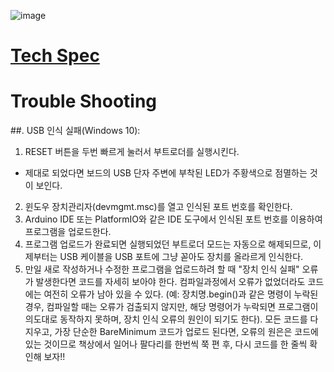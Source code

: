 ![image](https://user-images.githubusercontent.com/24539773/205570536-6a08cc6b-6b34-4fba-a817-5334299714a9.png)

# [Tech Spec](https://store-usa.arduino.cc/products/arduino-nano-33-iot)

# Trouble Shooting

##. USB 인식 실패(Windows 10):
1. RESET 버튼을 두번 빠르게 눌러서 부트로더를 실행시킨다. 

  - 제대로 되었다면 보드의 USB 단자 주변에 부착된 LED가 주황색으로 점멸하는 것이 보인다.
 
2. 윈도우 장치관리자(devmgmt.msc)를 열고 인식된 포트 번호를 확인한다.
3. Arduino IDE 또는 PlatformIO와 같은 IDE 도구에서 인식된 포트 번호를 이용하여 프로그램을 업로드한다.
4. 프로그램 업로드가 완료되면 실행되었던 부트로더 모드는 자동으로 해제되므로, 이제부터는 USB 케이블을 USB 포트에 그냥 꼳아도 장치를 올라르게 인식한다. 
5. 만일 새로 작성하거나 수정한 프로그램을 업로드하려 할 때 "장치 인식 실패" 오류가 발생한다면 코드를 자세히 보아야 한다. 컴파일과정에서 오류가 없었더라도 코드에는 여전히 오류가 남아 있을 수 있다. (예: 장치명.begin()과 같은 명령이 누락된 경우, 컴파일할 때는 오류가 검출되지 않지만, 해당 명령어가 누락되면 프로그램이 의도대로 동작하지 못하며, 장치 인식 오류의 원인이 되기도 한다). 모든 코드를 다 지우고, 가장 단순한 BareMinimum 코드가 업로드 된다면, 오류의 원은은 코드에 있는 것이므로 책상에서 일어나 팔다리를 한번씩 쭉 편 후, 다시 코드를 한 줄씩 확인해 보자!!

